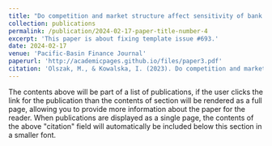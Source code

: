 ```yaml
---
title: "Do competition and market structure affect sensitivity of bank profitability to the business cycle?"
collection: publications
permalink: /publication/2024-02-17-paper-title-number-4
excerpt: 'This paper is about fixing template issue #693.'
date: 2024-02-17
venue: 'Pacific-Basin Finance Journal'
paperurl: 'http://academicpages.github.io/files/paper3.pdf'
citation: 'Olszak, M., & Kowalska, I. (2023). Do competition and market structure affect sensitivity of bank profitability to the business cycle? Pacific Basin Finance Journal, 80(June 2022). https://doi.org/10.1016/j.pacfin.2023.102098.'
---
```


The contents above will be part of a list of publications, if the user clicks the link for the publication than the contents of section will be rendered as a full page, allowing you to provide more information about the paper for the reader. When publications are displayed as a single page, the contents of the above "citation" field will automatically be included below this section in a smaller font.

